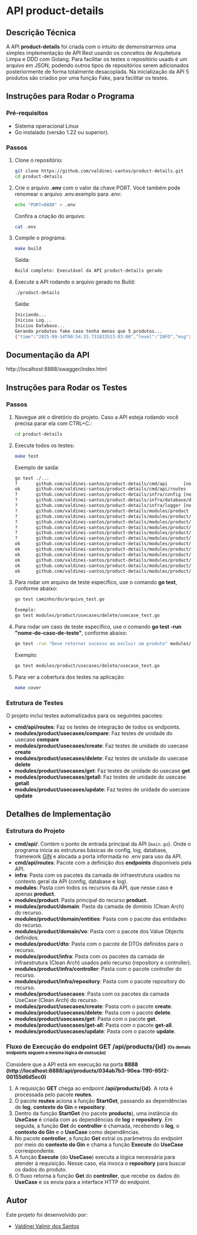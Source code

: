 # API product-details

## Descrição Técnica

A API **product-details** foi criada com o intuito de demonstrarmos uma simples implementação de API Rest usando os conceitos de Arquitetura Limpa e DDD com Golang.
Para facilitar os testes o repositório usado é um arquivo em JSON, podendo outros tipos de repositórios serem adicionados posteriormente de forma totalmente desacoplada.
Na inicialização da API 5 produtos são criados por uma função Fake, para facilitar os testes.

## Instruções para Rodar o Programa

### Pré-requisitos

- Sistema operacional Linux 
- Go instalado (versão 1.22 ou superior).

### Passos

1. Clone o repositório:
   ```bash
   git clone https://github.com/valdinei-santos/product-details.git
   cd product-details
   ```

2. Crie o arquivo **.env** com o valor da chave PORT. Você também pode renomear o arquivo .env.exemplo para .env:
   ```bash
   echo "PORT=8888" > .env 
   ```
   Confira a criação do arquivo:
   ```bash
   cat .env
   ```

3. Compile o programa:
   ```bash
   make build
   ```
   Saída:
   ```bash
   Build completo: Executável da API product-details gerado
   ```

4. Execute a API rodando o arquivo gerado no Build:
   ```bash
   ./product-details
   ```

   Saída:
   ```bash
   Iniciando...
   Iniciou Log...
   Iniciou Database...
   Gerando produtos fake caso tenha menos que 5 produtos...
   {"time":"2025-09-14T00:54:33.731833513-03:00","level":"INFO","msg":"start product-details","PORT:":"8888"}
   ```

## Documentação da API

http://localhost:8888/swagger/index.html


## Instruções para Rodar os Testes

### Passos

1. Navegue até o diretório do projeto. Caso a API esteja rodando você precisa parar ela com CTRL+C.:
   ```bash
   cd product-details
   ```

2. Execute todos os testes:
   ```bash
   make test
   ```

   Exemplo de saída:
   ```bash
   go test ./...
   ?       github.com/valdinei-santos/product-details/cmd/api      [no test files]
   ok      github.com/valdinei-santos/product-details/cmd/api/routes       (cached)
   ?       github.com/valdinei-santos/product-details/infra/config [no test files]
   ?       github.com/valdinei-santos/product-details/infra/database/datafake      [no test files]
   ?       github.com/valdinei-santos/product-details/infra/logger [no test files]
   ?       github.com/valdinei-santos/product-details/modules/product      [no test files]
   ?       github.com/valdinei-santos/product-details/modules/product/domain/entities      [no test files]
   ?       github.com/valdinei-santos/product-details/modules/product/domain/vo    [no test files]
   ?       github.com/valdinei-santos/product-details/modules/product/dto  [no test files]
   ?       github.com/valdinei-santos/product-details/modules/product/infra/controller     [no test files]
   ?       github.com/valdinei-santos/product-details/modules/product/infra/repository     [no test files]
   ok      github.com/valdinei-santos/product-details/modules/product/usecases/compare     (cached)
   ok      github.com/valdinei-santos/product-details/modules/product/usecases/create      (cached)
   ok      github.com/valdinei-santos/product-details/modules/product/usecases/delete      (cached)
   ok      github.com/valdinei-santos/product-details/modules/product/usecases/get (cached)
   ok      github.com/valdinei-santos/product-details/modules/product/usecases/get-all     (cached)
   ok      github.com/valdinei-santos/product-details/modules/product/usecases/update      (cached)
   ```

3. Para rodar um arquivo de teste específico, use o comando **go test**, conforme abaixo:
   ```bash
   go test caminho/do/arquivo_test.go
   
   Exemplo:
   go test modules/product/usecases/delete/usecase_test.go
   ```

4. Para rodar um caso de teste específico, use o comando **go test -run "nome-do-caso-de-teste"**, conforme abaixo:
   ```bash
   go test -run "Deve retornar sucesso ao excluir um produto" modules/product/usecases/delete/usecase_test.g
   ```
   Exemplo:
   ```bash
   go test modules/product/usecases/delete/usecase_test.go
   ```




5. Para ver a cobertura dos testes na aplicação:
   ```bash
   make cover
   ``` 


### Estrutura de Testes
O projeto inclui testes automatizados para os seguintes pacotes:

- **cmd/api/routes**: Faz os testes de integração de todos os endpoints.
- **modules/product/usecases/compare**: Faz testes de unidade do usecase **compare** 
- **modules/product/usecases/create**: Faz testes de unidade do usecase **create**
- **modules/product/usecases/delete**: Faz testes de unidade do usecase **delete**
- **modules/product/usecases/get**: Faz testes de unidade do usecase **get**
- **modules/product/usecases/getall**: Faz testes de unidade do usecase **getall**
- **modules/product/usecases/update**: Faz testes de unidade do usecase **update**


## Detalhes de Implementação

### Estrutura do Projeto

- **cmd/api/**: Contém o ponto de entrada principal da API (`main.go`). Onde o programa inicia as estruturas básicas de config, log, database, framework [GIN](https://gin-gonic.com/) e alocada a porta informada no .env para uso da API.
- **cmd/api/routes**: Pacote com a definição dos **endpoints** disponíveis pela API.
- **infra**: Pasta com os pacotes da camada de infraestrutura usados no contexto geral da API (config, database e log).
- **modules**: Pasta com todos os recursos da API, que nesse caso é apenas **product**.
- **modules/product**: Pasta principal do recurso **product**.
- **modules/product/domain**: Pasta da camada de dominio (Clean Arch) do recurso.
- **modules/product/domain/entities**: Pasta com o pacote das entidades do recurso.
- **modules/product/domain/vo**: Pasta com o pacote dos Value Objects definidos.
- **modules/product/dto**: Pasta com o pacote de DTOs definidos para o recurso.
- **modules/product/infra**: Pasta com os pacotes da camada de infraestrutura (Clean Arch) usados pelo recurso (repository e controller).
- **modules/product/infra/controller**: Pasta com o pacote controller do recurso.
- **modules/product/infra/repository**: Pasta com o pacote repository do recurso.
- **modules/product/usecases**: Pasta com os pacotes da camada UseCase (Clean Arch) do recurso.
- **modules/product/usecases/create**: Pasta com o pacote **create**.
- **modules/product/usecases/delete**: Pasta com o pacote **delete**.
- **modules/product/usecases/get**: Pasta com o pacote **get**.
- **modules/product/usecases/get-all**: Pasta com o pacote **get-all**.
- **modules/product/usecases/update**: Pasta com o pacote **update**.

<h3>Fluxo de Execução do endpoint GET /api/products/{id} <span style="font-size: 0.7em;">(Os demais endpoints seguem a mesma lógica de execução)</span></h3>

Considere que a API está em execução na porta **8888 (http://localhost:8888/api/products/034ab7b3-90ea-11f0-95f2-00155d6d5ec0)**
1. A requisição **GET** chega ao endpoint **/api/products/{id}**. A rota é processada pelo pacote **routes**.
2. O pacote **routes** aciona a função **StartGet**, passando as dependências de **log**, **contexto do Gin** e **repository**.
3. Dentro da função **StartGet** (no pacote **products**), uma instância do **UseCase** é criada com as dependências de **log** e **repository**. Em seguida, a função **Get** do **controller** é chamada, recebendo o **log**, o **contexto do Gin** e o **UseCase** como dependências.
4. No pacote **controller**, a função **Get** extrai os parâmetros do endpoint por meio do **contexto do Gin** e chama a função **Execute** do **UseCase** correspondente.
5. A função **Execute** (do **UseCase**) executa a lógica necessária para atender à requisição. Nesse caso, ela invoca o **repository** para buscar os dados do produto.
6. O fluxo retorna à função **Get** do **controller**, que recebe os dados do **UseCase** e os envia para a interface HTTP do endpoint.

## Autor

Este projeto foi desenvolvido por:

*   [Valdinei Valmir dos Santos](https://github.com/valdinei-santos)
